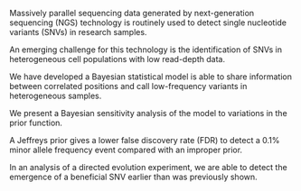 Massively parallel sequencing data generated by next-generation sequencing (NGS) technology is routinely used to detect single nucleotide variants (SNVs) in research samples. 

An emerging challenge for this technology is the identification of SNVs in heterogeneous cell populations with low read-depth data.

 We have developed a Bayesian statistical model is able to share information between correlated positions and call low-frequency variants in heterogeneous samples. 

We present a Bayesian sensitivity analysis of the model to variations in the prior function. 

A Jeffreys prior gives a lower false discovery rate (FDR) to detect a 0.1% minor allele frequency event compared with an improper prior. 

In an analysis of a directed evolution experiment, we are able to detect the emergence of a beneficial SNV earlier than was previously shown.


